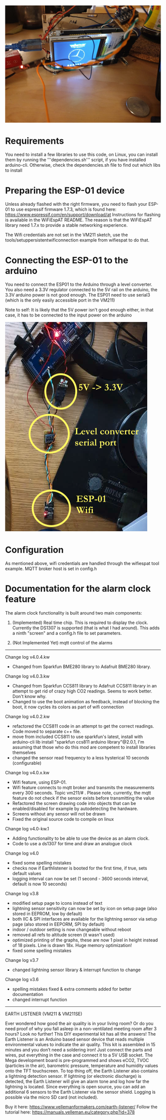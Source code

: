 
![Clock picture](/pics/clock.jpg)

Requirements
============

You need to install a few libraries to use this code, on Linux, you can install them by running the '''dependencies.sh''' script, if you have installed arduino-cli.
Otherwise, check the dependencies.sh file to find out which libs to install

Preparing the ESP-01 device
===========================

Unless already flashed with the right firmware, you need to flash your ESP-01 to use espressif firmware 1.7.3, which is found here: https://www.espressif.com/en/support/download/at
Instructions for flashing is available in the WiFiEspAT README. The reason is that the WiFiEspAT library need 1.7.x to provide a stable networking experience. 

The Wifi credentials are not set in the VM211 sketch, use the tools/setuppersistentwificonnection example from wifiespat to do that.

Connecting the ESP-01 to the arduino
====================================

You need to connect the ESP01 to the Arduino through a level converter. You also need a 3.3V regulator connected to the 5V rail on the arduino,
the 3.3V arduino power is not good enough. The ESP01 need to use serial3 (which is the only easily accessible port in the VM211)

Note to self: It is likely that the 5V power isn't good enough either, in that case, it has to be connected to the input power on the arduino

![ESP Connection](/pics/esp.png)

Configuration
=============

As mentioned above, wifi credentials are handled through the wifiespat tool example.
MQTT broker host is set in config.h

Documentation for the alarm clock feature
=========================================

The alarm clock functionality is built around two main components: 

1. (Implemented) Real time chip. This is required to display the clock. Currently the DS1307 is supported (that is what I had around). This adds a ninth "screen" and a config.h file to set parameters. 

2. (Not Implemented Yet) mqtt control of the alarms



-------------------------------------------------------

Change log v4.0.4.kw
- Changed from Sparkfun BME280 library to Adafruit BME280 library.

Change log v4.0.3.kw
- Changed from Sparkfun CCS811 library to Adafruit CCS811 library in an attempt to get rid of crazy high CO2 readings. Seems to work better. Don't know why.
- Changed to use the boot animation as feedback, instead of blocking the boot, it now cycles its colors as part of wifi connection

Change log v4.0.2.kw
- refactored the CCS811 code in an attempt to get the correct readings. Code moved to separate c++ file.
- move from included CCS811 to use sparkfun's latest, install with arduino-cli lib install "sparkfun ccs811 arduino library"@2.0.1, I'm assuming that those who do this mod are competent to install libraries themselves
- changed the sensor read frequency to a less hysterical 10 seconds (configurable)

Change log v4.0.x.kw
- Wifi feature, using ESP-01. 
- Wifi feature connects to mqtt broker and transmits the measurements every 300 seconds. Topic vm211/# . Please note, currently, the mqtt feature do not check if the sensor exists before transmitting the value
- Refactored the screen drawing code into objects that can be enabled/disabled for example by autodetecting the hardware.
- Screens without any sensor will not be drawn
- Fixed the original source code to compile on linux

Change log v4.0-kw.1
- Adding functionality to be able to use the device as an alarm clock.
- Code to use a ds1307 for time and draw an analogue clock

Change log v4.0
- fixed some spelling mistakes
- checks now if Earthlistener is booted for the first time, if true, sets default values
- logging interval can now be set (1 second - 3600 seconds interval, default is now 10 seconds)

Change log v3.8
- modified setup page to icons instead of text
- lightning sensor sensitivity can now be set by icon on setup page (also stored in EEPROM, low by default)
- both IIC & SPI interfaces are available for the lightning sensor via setup page (also stored in EEPORM, SPI by default)
- indoor / outdoor setting is now changeable without reboot
- removed all refs to altitude screen (it wasn't used)
- optimized printing of the graphs, these are now 1 pixel in height instead of 18 pixels. Line is drawn 18x. Huge memory optimization!
- fixed some spelling mistakes

Change log v3.7
- changed lightning sensor library & interrupt function to change

Change log v3.6
- spelling mistakes fixed & extra comments added for better documentation
- changed interrupt function

---------------------------------------------------

EARTH LISTENER (VM211 & VM211SE)

Ever wondered how good the air quality is in your living room? Or do you need proof of why you fall asleep in a non-ventilated meeting room after 3 hours? Look no further! This DIY experimental kit has all the answers!
The Earth Listener is an Arduino based sensor device that reads multiple environmental values to indicate the air quality. This kit is assembled in 15 minutes and you don’t need a soldering iron! Just connect the parts and wires, put everything in the case and connect it to a 5V USB socket. The Mega development board is pre-programmed and shows eCO2, TVOC (particles in the air), barometric pressure, temperature and humidity values onto the TFT touchscreen. To top thing off, the Earth Listener also contains a lightning detection sensor. If lightning (or electronic discharge) is detected, the Earth Listener will give an alarm tone and log how far the lightning is located. Since everything is open source, you can add an additional 6 sensors to the Earth Listener via the sensor shield. Logging is possible via the micro SD card (not included).

Buy it here: https://www.vellemanformakers.com/earth-listener/
Follow the tutorial here: https://manuals.velleman.eu/category.php?id=378 

